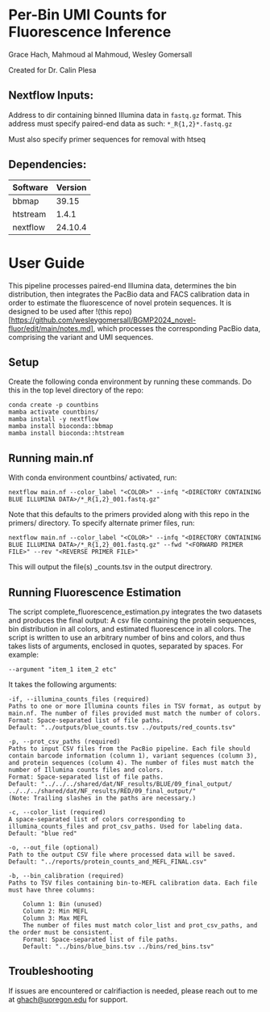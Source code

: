 # Per-Bin UMI Counts for Fluorescence Inference 
 
Grace Hach, Mahmoud al Mahmoud, Wesley Gomersall

Created for Dr. Calin Plesa

## Nextflow Inputs: 

Address to dir containing binned Illumina data in `fastq.gz` format.
This address must specify paired-end data as such: `*_R{1,2}*.fastq.gz`

Must also specify primer sequences for removal with htseq

## Dependencies: 

| Software | Version | 
| --- | --- | 
| bbmap | 39.15 |
| htstream | 1.4.1 | 
| nextflow | 24.10.4 | 

# User Guide

This pipeline processes paired-end Illumina data, determines the bin distribution, then integrates the PacBio data and FACS calibration 
data in order to estimate the fluorescence of novel protein sequences.
It is designed to be used after !(this repo)[https://github.com/wesleygomersall/BGMP2024_novel-fluor/edit/main/notes.md], 
which processes the corresponding PacBio data, comprising the variant and UMI sequences.

## Setup

Create the following conda environment by running these commands. Do this in the top level directory of the repo:
```
conda create -p countbins
mamba activate countbins/
mamba install -y nextflow 
mamba install bioconda::bbmap
mamba install bioconda::htstream
```

## Running main.nf

With conda environment countbins/ activated, run: 
```
nextflow main.nf --color_label "<COLOR>" --infq "<DIRECTORY CONTAINING BLUE ILLUMINA DATA>/*_R{1,2}_001.fastq.gz"
```

Note that this defaults to the primers provided along with this repo in the primers/ directory. To specify alternate primer files, run:
```
nextflow main.nf --color_label "<COLOR>" --infq "<DIRECTORY CONTAINING BLUE ILLUMINA DATA>/*_R{1,2}_001.fastq.gz" --fwd "<FORWARD PRIMER FILE>" --rev "<REVERSE PRIMER FILE>"
```
This will output the file(s) <COLOR>_counts.tsv in the output directrory.

## Running Fluorescence Estimation

The script complete_fluorescence_estimation.py integrates the two datasets and produces the final output: A csv file containing the protein 
sequences, bin distribution in all colors, and estimated fluorescence in all colors. The script is written to use an arbitrary number of bins 
and colors, and thus takes lists of arguments, enclosed in quotes, separated by spaces. For example:

```
--argument "item_1 item_2 etc"
```

It takes the following arguments:
```
-if, --illumina_counts_files (required)
Paths to one or more Illumina counts files in TSV format, as output by main.nf. The number of files provided must match the number of colors.
Format: Space-separated list of file paths.
Default: "../outputs/blue_counts.tsv ../outputs/red_counts.tsv"

-p, --prot_csv_paths (required)
Paths to input CSV files from the PacBio pipeline. Each file should contain barcode information (column 1), variant sequences (column 3), and protein sequences (column 4). The number of files must match the number of Illumina counts files and colors.
Format: Space-separated list of file paths.
Default: "../../../shared/dat/NF_results/BLUE/09_final_output/ ../../../shared/dat/NF_results/RED/09_final_output/"
(Note: Trailing slashes in the paths are necessary.)

-c, --color_list (required)
A space-separated list of colors corresponding to illumina_counts_files and prot_csv_paths. Used for labeling data.
Default: "blue red"

-o, --out_file (optional)
Path to the output CSV file where processed data will be saved.
Default: "../reports/protein_counts_and_MEFL_FINAL.csv"

-b, --bin_calibration (required)
Paths to TSV files containing bin-to-MEFL calibration data. Each file must have three columns:

    Column 1: Bin (unused)
    Column 2: Min MEFL
    Column 3: Max MEFL
    The number of files must match color_list and prot_csv_paths, and the order must be consistent.
    Format: Space-separated list of file paths.
    Default: "../bins/blue_bins.tsv ../bins/red_bins.tsv"
```

## Troubleshooting

If issues are encountered or calrifiaction is needed, please reach out to me at ghach@uoregon.edu for support.
